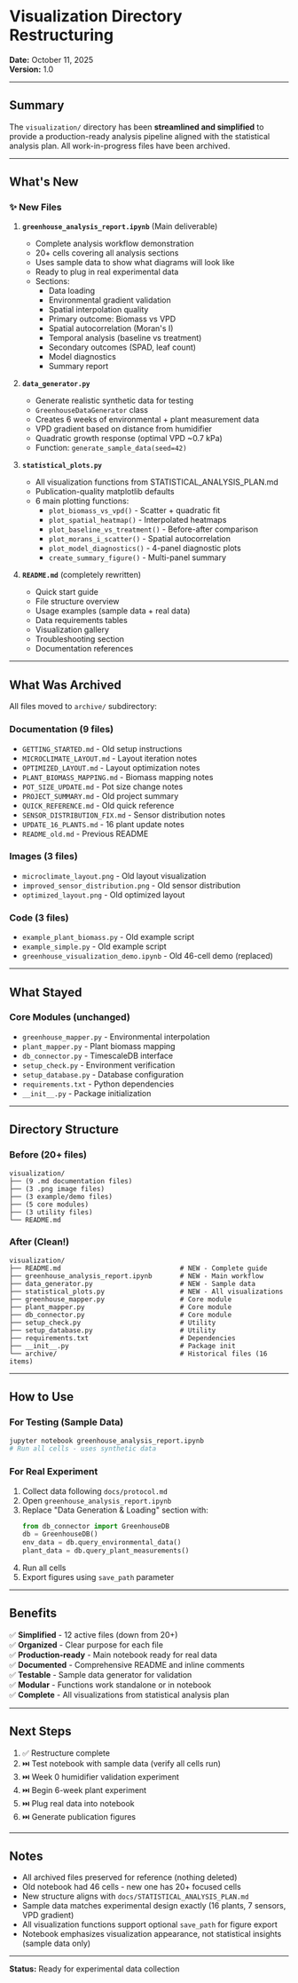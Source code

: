 # Visualization Directory Restructuring

**Date:** October 11, 2025  
**Version:** 1.0

---

## Summary

The `visualization/` directory has been **streamlined and simplified** to provide a production-ready analysis pipeline aligned with the statistical analysis plan. All work-in-progress files have been archived.

---

## What's New

### ✨ New Files

1. **`greenhouse_analysis_report.ipynb`** (Main deliverable)
   - Complete analysis workflow demonstration
   - 20+ cells covering all analysis sections
   - Uses sample data to show what diagrams will look like
   - Ready to plug in real experimental data
   - Sections:
     - Data loading
     - Environmental gradient validation
     - Spatial interpolation quality
     - Primary outcome: Biomass vs VPD
     - Spatial autocorrelation (Moran's I)
     - Temporal analysis (baseline vs treatment)
     - Secondary outcomes (SPAD, leaf count)
     - Model diagnostics
     - Summary report

2. **`data_generator.py`**
   - Generate realistic synthetic data for testing
   - `GreenhouseDataGenerator` class
   - Creates 6 weeks of environmental + plant measurement data
   - VPD gradient based on distance from humidifier
   - Quadratic growth response (optimal VPD ~0.7 kPa)
   - Function: `generate_sample_data(seed=42)`

3. **`statistical_plots.py`**
   - All visualization functions from STATISTICAL_ANALYSIS_PLAN.md
   - Publication-quality matplotlib defaults
   - 6 main plotting functions:
     - `plot_biomass_vs_vpd()` - Scatter + quadratic fit
     - `plot_spatial_heatmap()` - Interpolated heatmaps
     - `plot_baseline_vs_treatment()` - Before-after comparison
     - `plot_morans_i_scatter()` - Spatial autocorrelation
     - `plot_model_diagnostics()` - 4-panel diagnostic plots
     - `create_summary_figure()` - Multi-panel summary

4. **`README.md`** (completely rewritten)
   - Quick start guide
   - File structure overview
   - Usage examples (sample data + real data)
   - Data requirements tables
   - Visualization gallery
   - Troubleshooting section
   - Documentation references

---

## What Was Archived

All files moved to `archive/` subdirectory:

### Documentation (9 files)
- `GETTING_STARTED.md` - Old setup instructions
- `MICROCLIMATE_LAYOUT.md` - Layout iteration notes
- `OPTIMIZED_LAYOUT.md` - Layout optimization notes
- `PLANT_BIOMASS_MAPPING.md` - Biomass mapping notes
- `POT_SIZE_UPDATE.md` - Pot size change notes
- `PROJECT_SUMMARY.md` - Old project summary
- `QUICK_REFERENCE.md` - Old quick reference
- `SENSOR_DISTRIBUTION_FIX.md` - Sensor distribution notes
- `UPDATE_16_PLANTS.md` - 16 plant update notes
- `README_old.md` - Previous README

### Images (3 files)
- `microclimate_layout.png` - Old layout visualization
- `improved_sensor_distribution.png` - Old sensor distribution
- `optimized_layout.png` - Old optimized layout

### Code (3 files)
- `example_plant_biomass.py` - Old example script
- `example_simple.py` - Old example script
- `greenhouse_visualization_demo.ipynb` - Old 46-cell demo (replaced)

---

## What Stayed

### Core Modules (unchanged)
- `greenhouse_mapper.py` - Environmental interpolation
- `plant_mapper.py` - Plant biomass mapping
- `db_connector.py` - TimescaleDB interface
- `setup_check.py` - Environment verification
- `setup_database.py` - Database configuration
- `requirements.txt` - Python dependencies
- `__init__.py` - Package initialization

---

## Directory Structure

### Before (20+ files)

```
visualization/
├── (9 .md documentation files)
├── (3 .png image files)
├── (3 example/demo files)
├── (5 core modules)
├── (3 utility files)
└── README.md
```

### After (Clean!)

```
visualization/
├── README.md                              # NEW - Complete guide
├── greenhouse_analysis_report.ipynb       # NEW - Main workflow
├── data_generator.py                      # NEW - Sample data
├── statistical_plots.py                   # NEW - All visualizations
├── greenhouse_mapper.py                   # Core module
├── plant_mapper.py                        # Core module
├── db_connector.py                        # Core module
├── setup_check.py                         # Utility
├── setup_database.py                      # Utility
├── requirements.txt                       # Dependencies
├── __init__.py                            # Package init
└── archive/                               # Historical files (16 items)
```

---

## How to Use

### For Testing (Sample Data)

```bash
jupyter notebook greenhouse_analysis_report.ipynb
# Run all cells - uses synthetic data
```

### For Real Experiment

1. Collect data following `docs/protocol.md`
2. Open `greenhouse_analysis_report.ipynb`
3. Replace "Data Generation & Loading" section with:
   ```python
   from db_connector import GreenhouseDB
   db = GreenhouseDB()
   env_data = db.query_environmental_data()
   plant_data = db.query_plant_measurements()
   ```
4. Run all cells
5. Export figures using `save_path` parameter

---

## Benefits

✅ **Simplified** - 12 active files (down from 20+)  
✅ **Organized** - Clear purpose for each file  
✅ **Production-ready** - Main notebook ready for real data  
✅ **Documented** - Comprehensive README and inline comments  
✅ **Testable** - Sample data generator for validation  
✅ **Modular** - Functions work standalone or in notebook  
✅ **Complete** - All visualizations from statistical analysis plan  

---

## Next Steps

1. ✅ Restructure complete
2. ⏭️ Test notebook with sample data (verify all cells run)
3. ⏭️ Week 0 humidifier validation experiment
4. ⏭️ Begin 6-week plant experiment
5. ⏭️ Plug real data into notebook
6. ⏭️ Generate publication figures

---

## Notes

- All archived files preserved for reference (nothing deleted)
- Old notebook had 46 cells - new one has 20+ focused cells
- New structure aligns with `docs/STATISTICAL_ANALYSIS_PLAN.md`
- Sample data matches experimental design exactly (16 plants, 7 sensors, VPD gradient)
- All visualization functions support optional `save_path` for figure export
- Notebook emphasizes visualization appearance, not statistical insights (sample data only)

---

**Status:** Ready for experimental data collection
